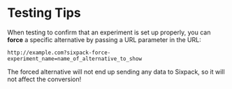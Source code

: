 # Testing Tips

When testing to confirm that an experiment is set up properly, you can **force** a specific alternative by passing a URL parameter in the URL:

```text
http://example.com?sixpack-force-experiment_name=name_of_alternative_to_show
```

The forced alternative will not end up sending any data to Sixpack, so it will not affect the conversion!
